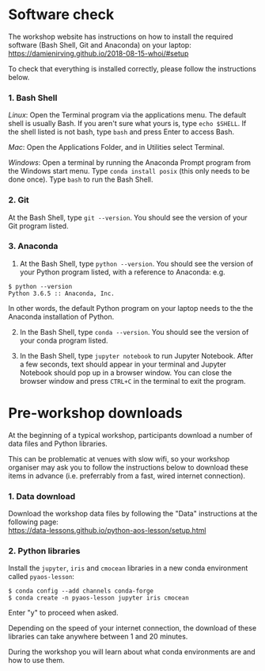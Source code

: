 # Software check

The workshop website has instructions on how to install the required software
(Bash Shell, Git and Anaconda) on your laptop:  
https://damienirving.github.io/2018-08-15-whoi/#setup

To check that everything is installed correctly, please follow the instructions below.

### 1. Bash Shell

*Linux*: Open the Terminal program via the applications menu.  The default shell is usually Bash.  If you aren't sure what yours is, type `echo $SHELL`.  If the shell listed is not bash, type `bash` and press Enter to access Bash.

*Mac*: Open the Applications Folder, and in Utilities select Terminal.

*Windows*: Open a terminal by running the Anaconda Prompt program from the Windows start menu. Type `conda install posix` (this only needs to be done once). Type `bash` to run the Bash Shell.

### 2. Git

At the Bash Shell, type `git --version`. You should see the version of your Git program listed. 

### 3. Anaconda

1. At the Bash Shell, type `python --version`. You should see the version of your Python program listed, with a reference to Anaconda: e.g. 
```
$ python --version
Python 3.6.5 :: Anaconda, Inc.
```
In other words, the default Python program on your laptop needs to the the Anaconda installation of Python.

2. In the Bash Shell, type `conda --version`. You should see the version of your conda program listed.

3. In the Bash Shell, type `jupyter notebook` to run Jupyter Notebook. After a few seconds, text should appear in your terminal and Jupyter Notebook should pop up in a browser window. You can close the browser window and press `CTRL+C` in the terminal to exit the program.

# Pre-workshop downloads

At the beginning of a typical workshop,
participants download a number of data files and Python libraries.

This can be problematic at venues with slow wifi,
so your workshop organiser may ask you to follow the instructions below
to download these items in advance
(i.e. preferrably from a fast, wired internet connection).

### 1. Data download

Download the workshop data files by following the "Data" instructions at the following page:  
https://data-lessons.github.io/python-aos-lesson/setup.html

### 2. Python libraries

Install the `jupyter`, `iris` and `cmocean` libraries in a new conda environment called `pyaos-lesson`:

```
$ conda config --add channels conda-forge
$ conda create -n pyaos-lesson jupyter iris cmocean
```

Enter "y" to proceed when asked.

Depending on the speed of your internet connection,
the download of these libraries can take anywhere between 1 and 20 minutes.

During the workshop you will learn about what conda environments are and how to use them.
